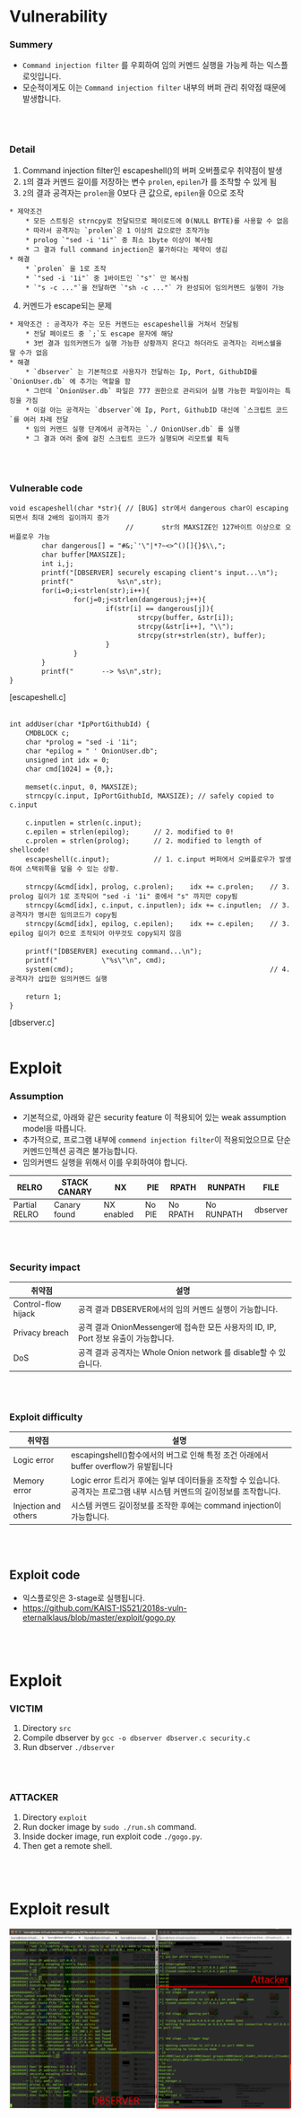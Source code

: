 
# Vulnerability
### Summery
- `Command injection filter` 를 우회하여 임의 커멘드 실행을 가능케 하는 익스플로잇입니다.  
- 모순적이게도 이는 `Command injection filter` 내부의 버퍼 관리 취약점 때문에 발생합니다.  
</br>
</br>

### Detail
1. Command injection filter인 escapeshell()의 버퍼 오버플로우 취약점이 발생  
2. `1`의 결과 커멘드 길이를 저장하는 변수 `prolen`, `epilen`가 를 조작할 수 있게 됨  
3. `2`의 결과 공격자는 `prolen`을 0보다 큰 값으로, `epilen`을 0으로 조작  
```
* 제약조건 
    * 모든 스트링은 strncpy로 전달되므로 페이로드에 0(NULL BYTE)를 사용할 수 없음
    * 따라서 공격자는 `prolen`은 1 이상의 값으로만 조작가능
    * prolog `"sed -i '1i"` 중 최소 1byte 이상이 복사됨
    * 그 결과 full command injection은 불가하다는 제약이 생김
* 해결
    * `prolen` 을 1로 조작
    * `"sed -i '1i"` 중 1바이트인 `"s"` 만 복사됨
    * `"s -c ..."`을 전달하면 `"sh -c ..."` 가 완성되어 임의커멘드 실행이 가능
```
4. 커멘드가 escape되는 문제  
```
* 제약조건 : 공격자가 주는 모든 커멘드는 escapeshell을 거쳐서 전달됨
    * 전달 페이로드 중 `;`도 escape 문자에 해당
    * 3번 결과 임의커멘드가 실행 가능한 상황까지 온다고 하더라도 공격자는 리버스쉘을 딸 수가 없음
* 해결 
    * `dbserver` 는 기본적으로 사용자가 전달하는 Ip, Port, GithubID를 `OnionUser.db` 에 추가는 역할을 함
    * 그런데 `OnionUser.db` 파일은 777 권한으로 관리되어 실행 가능한 파일이라는 특징을 가짐
    * 이걸 아는 공격자는 `dbserver`에 Ip, Port, GithubID 대신에 `스크립트 코드`를 여러 차례 전달
    * 임의 커멘드 실행 단계에서 공격자는 `./ OnionUser.db` 를 실행
    * 그 결과 여러 줄에 걸친 스크립트 코드가 실행되며 리모트쉘 획득
```
</br>
</br>

### Vulnerable code
```{.cpp}
void escapeshell(char *str){ // [BUG] str에서 dangerous char이 escaping되면서 최대 2배의 길이까지 증가
                             //       str의 MAXSIZE인 127바이트 이상으로 오버플로우 가능
        char dangerous[] = "#&;`'\"|*?~<>^()[]{}$\\,";
        char buffer[MAXSIZE];
        int i,j;
		printf("[DBSERVER] securely escaping client's input...\n");
		printf("           %s\n",str);
        for(i=0;i<strlen(str);i++){
                for(j=0;j<strlen(dangerous);j++){
                        if(str[i] == dangerous[j]){
                                strcpy(buffer, &str[i]);  
                                strcpy(&str[i++], "\\"); 
                                strcpy(str+strlen(str), buffer); 
                        }
                }
        }
		printf("       --> %s\n",str);
}
```
[escapeshell.c]
</br>
</br>

```{.cpp}
int addUser(char *IpPortGithubId) { 
	CMDBLOCK c; 
	char *prolog = "sed -i '1i"; 
	char *epilog = " ' OnionUser.db";
	unsigned int idx = 0;
	char cmd[1024] = {0,};
	
	memset(c.input, 0, MAXSIZE);
	strncpy(c.input, IpPortGithubId, MAXSIZE); // safely copied to c.input
	
	c.inputlen = strlen(c.input);
	c.epilen = strlen(epilog);      // 2. modified to 0!
	c.prolen = strlen(prolog);      // 2. modified to length of shellcode!
	escapeshell(c.input);           // 1. c.input 버퍼에서 오버플로우가 발생하여 스택위쪽을 덮을 수 있는 상황. 
	
	strncpy(&cmd[idx], prolog, c.prolen);    idx += c.prolen;    // 3. prolog 길이가 1로 조작되어 "sed -i '1i" 중에서 "s" 까지만 copy됨 
	strncpy(&cmd[idx], c.input, c.inputlen); idx += c.inputlen;  // 3. 공격자가 명시한 임의코드가 copy됨
	strncpy(&cmd[idx], epilog, c.epilen);    idx += c.epilen;    // 3. epilog 길이가 0으로 조작되어 아무것도 copy되지 않음
	
	printf("[DBSERVER] executing command...\n");
	printf("           \"%s\"\n", cmd);
	system(cmd);                                                 // 4. 공격자가 삽입한 임의커멘드 실행
	
	return 1; 
}
```
[dbserver.c] 
</br>
</br>

# Exploit 
### Assumption
- 기본적으로, 아래와 같은 security feature 이 적용되어 있는 weak assumption model을 따릅니다.  
- 추가적으로, 프로그램 내부에 `commend injection filter`이 적용되었으므로 단순 커멘드인젝션 공격은 불가능합니다.  
- 임의커멘드 실행을 위해서 이를 우회하여야 합니다.  
  
|RELRO | STACK CANARY | NX | PIE | RPATH | RUNPATH | FILE
|------|--------------|----|-----|-------|---------|-----
|Partial RELRO  | Canary found | NX enabled | No PIE | No RPATH | No RUNPATH | dbserver
</br>
</br>

### Security impact
| 취약점 | 설명 |
|----------|------------------|
| Control-flow hijack | 공격 결과 DBSERVER에서의 임의 커멘드 실행이 가능합니다. |
| Privacy breach | 공격 결과 OnionMessenger에 접속한 모든 사용자의 ID, IP, Port 정보 유출이 가능합니다. |
| DoS | 공격 결과 공격자는 Whole Onion network 를 disable할 수 있습니다. |
</br>
</br>

### Exploit difficulty
| 취약점 | 설명 |
|----------|------------------|
| Logic error | escapingshell()함수에서의 버그로 인해 특정 조건 아래에서 buffer overflow가 유발됩니다 |
| Memory error | Logic error 트리거 후에는 일부 데이터들을 조작할 수 있습니다. 공격자는 프로그램 내부 시스템 커멘드의 길이정보를 조작합니다. |
| Injection and others | 시스템 커멘드 길이정보를 조작한 후에는 command injection이 가능합니다. |
</br>
</br>

## Exploit code
- 익스플로잇은 3-stage로 실행됩니다.  
- https://github.com/KAIST-IS521/2018s-vuln-eternalklaus/blob/master/exploit/gogo.py  
</br>
</br>

# Exploit 
### VICTIM
1. Directory `src`
2. Compile dbserver by `gcc -o dbserver dbserver.c security.c`
3. Run dbserver `./dbserver`
</br>
</br>

### ATTACKER
1. Directory `exploit`
2. Run docker image by `sudo ./run.sh` command.
3. Inside docker image, run exploit code `./gogo.py`.
4. Then get a remote shell.
</br>
</br>

# Exploit result
![onion](exploit.png)
